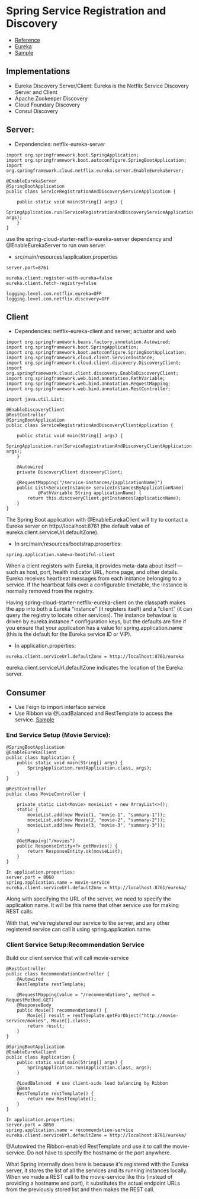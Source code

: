 # Spring Service Registration and Discovery 
- [Reference]()
- [Eureka](https://cloud.spring.io/spring-cloud-netflix/multi/multi__service_discovery_eureka_clients.html)
- [Sample](https://spring.io/guides/gs/service-registration-and-discovery/)

## Implementations
- Eureka Discovery Server/Client: Eureka is the Netflix Service Discovery Server and Client
- Apache Zookeeper Discovery
- Cloud Foundary Discovery
- Consul Discovery

## Server:
- Dependencies: netflix-eureka-server
```
import org.springframework.boot.SpringApplication;
import org.springframework.boot.autoconfigure.SpringBootApplication;
import org.springframework.cloud.netflix.eureka.server.EnableEurekaServer;

@EnableEurekaServer
@SpringBootApplication
public class ServiceRegistrationAndDiscoveryServiceApplication {

	public static void main(String[] args) {
		SpringApplication.run(ServiceRegistrationAndDiscoveryServiceApplication.class, args);
	}
}
```
use the spring-cloud-starter-netflix-eureka-server dependency and @EnableEurekaServer to run own server.

- src/main/resources/application.properties
```
server.port=8761

eureka.client.register-with-eureka=false
eureka.client.fetch-registry=false

logging.level.com.netflix.eureka=OFF
logging.level.com.netflix.discovery=OFF
```
## Client
- Dependencies: netflix-eureka-client and server; actuator and web
```
import org.springframework.beans.factory.annotation.Autowired;
import org.springframework.boot.SpringApplication;
import org.springframework.boot.autoconfigure.SpringBootApplication;
import org.springframework.cloud.client.ServiceInstance;
import org.springframework.cloud.client.discovery.DiscoveryClient;
import org.springframework.cloud.client.discovery.EnableDiscoveryClient;
import org.springframework.web.bind.annotation.PathVariable;
import org.springframework.web.bind.annotation.RequestMapping;
import org.springframework.web.bind.annotation.RestController;

import java.util.List;

@EnableDiscoveryClient
@RestController
@SpringBootApplication
public class ServiceRegistrationAndDiscoveryClientApplication {

	public static void main(String[] args) {
		SpringApplication.run(ServiceRegistrationAndDiscoveryClientApplication.class, args);
	}
  
	@Autowired
	private DiscoveryClient discoveryClient;

	@RequestMapping("/service-instances/{applicationName}")
	public List<ServiceInstance> serviceInstancesByApplicationName(
			@PathVariable String applicationName) {
		return this.discoveryClient.getInstances(applicationName);
	}
}
```
The Spring Boot application with @EnableEurekaClient will try to contact a Eureka server on http://localhost:8761 (the default value of eureka.client.serviceUrl.defaultZone).

- In src/main/resources/bootstrap.properties:
```
spring.application.name=a-bootiful-client
```
When a client registers with Eureka, it provides meta-data about itself — such as host, port, health indicator URL, home page, and other details. Eureka receives heartbeat messages from each instance belonging to a service. If the heartbeat fails over a configurable timetable, the instance is normally removed from the registry.

Having spring-cloud-starter-netflix-eureka-client on the classpath makes the app into both a Eureka “instance” (it registers itself) and a “client” (it can query the registry to locate other services). The instance behaviour is driven by eureka.instance.* configuration keys, but the defaults are fine if you ensure that your application has a value for spring.application.name (this is the default for the Eureka service ID or VIP).

- In application.properties:
```
eureka.client.serviceUrl.defaultZone = http://localhost:8761/eureka
```
eureka.client.serviceUrl.defaultZone indicates the location of the Eureka server.

## Consumer
- Use Feign to import interface service
- Use Ribbon via @LoadBalanced and RestTemplate to access the service. [Sample](https://stackabuse.com/spring-cloud-service-discovery-with-eureka/)
### End Service Setup (Movie Service):
```
@SpringBootApplication
@EnableEurekaClient
public class Application {
    public static void main(String[] args) {
        SpringApplication.run(Application.class, args);
    }
}

@RestController
public class MovieController {

    private static List<Movie> movieList = new ArrayList<>();
    static {
        movieList.add(new Movie(1, "movie-1", "summary-1"));
        movieList.add(new Movie(2, "movie-2", "summary-2"));
        movieList.add(new Movie(3, "movie-3", "summary-3"));
    }

    @GetMapping("/movies")
    public ResponseEntity<?> getMovies() {
        return ResponseEntity.ok(movieList);
    }
}

In application.properties:
server.port = 8060
spring.application.name = movie-service
eureka.client.serviceUrl.defaultZone = http://localhost:8761/eureka/
```
Along with specifying the URL of the server, we need to specify the application name. It will be this name that other service use for making REST calls.

With that, we've registered our service to the server, and any other registered service can call it using spring.application.name.

### Client Service Setup:Recommendation Service

Build our client service that will call movie-service
```
@RestController
public class RecommendationController {
    @Autowired
    RestTemplate restTemplate;

    @RequestMapping(value = "/recommendations", method = RequestMethod.GET)
    @ResponseBody
    public Movie[] recommendations() {
        Movie[] result = restTemplate.getForObject("http://movie-service/movies", Movie[].class);
        return result;
    }
}

@SpringBootApplication
@EnableEurekaClient
public class Application {
    public static void main(String[] args) {
        SpringApplication.run(Application.class, args);
    }
    
    @LoadBalanced  # use client-side load balancing by Ribbon
    @Bean
    RestTemplate restTemplate() {   
        return new RestTemplate();
    }
}

In application.properties:
server.port = 8050
spring.application.name = recommendation-service
eureka.client.serviceUrl.defaultZone = http://localhost:8761/eureka/

```
@Autowired the Ribbon-enabled RestTemplate and use it to call the movie-service. Do not have to specify the hostname or the port anywhere.

What Spring internally does here is because it's registered with the Eureka server, it stores the list of all the services and its running instances locally. When we made a REST call to the movie-service like this (instead of providing a hostname and port), it substitutes the actual endpoint URLs from the previously stored list and then makes the REST call.
